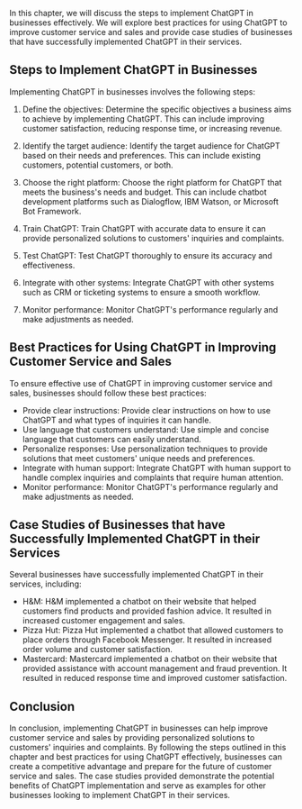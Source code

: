 
In this chapter, we will discuss the steps to implement ChatGPT in businesses effectively. We will explore best practices for using ChatGPT to improve customer service and sales and provide case studies of businesses that have successfully implemented ChatGPT in their services.

Steps to Implement ChatGPT in Businesses
----------------------------------------

Implementing ChatGPT in businesses involves the following steps:

1. Define the objectives: Determine the specific objectives a business aims to achieve by implementing ChatGPT. This can include improving customer satisfaction, reducing response time, or increasing revenue.

2. Identify the target audience: Identify the target audience for ChatGPT based on their needs and preferences. This can include existing customers, potential customers, or both.

3. Choose the right platform: Choose the right platform for ChatGPT that meets the business's needs and budget. This can include chatbot development platforms such as Dialogflow, IBM Watson, or Microsoft Bot Framework.

4. Train ChatGPT: Train ChatGPT with accurate data to ensure it can provide personalized solutions to customers' inquiries and complaints.

5. Test ChatGPT: Test ChatGPT thoroughly to ensure its accuracy and effectiveness.

6. Integrate with other systems: Integrate ChatGPT with other systems such as CRM or ticketing systems to ensure a smooth workflow.

7. Monitor performance: Monitor ChatGPT's performance regularly and make adjustments as needed.

Best Practices for Using ChatGPT in Improving Customer Service and Sales
------------------------------------------------------------------------

To ensure effective use of ChatGPT in improving customer service and sales, businesses should follow these best practices:

* Provide clear instructions: Provide clear instructions on how to use ChatGPT and what types of inquiries it can handle.
* Use language that customers understand: Use simple and concise language that customers can easily understand.
* Personalize responses: Use personalization techniques to provide solutions that meet customers' unique needs and preferences.
* Integrate with human support: Integrate ChatGPT with human support to handle complex inquiries and complaints that require human attention.
* Monitor performance: Monitor ChatGPT's performance regularly and make adjustments as needed.

Case Studies of Businesses that have Successfully Implemented ChatGPT in their Services
---------------------------------------------------------------------------------------

Several businesses have successfully implemented ChatGPT in their services, including:

* H\&M: H\&M implemented a chatbot on their website that helped customers find products and provided fashion advice. It resulted in increased customer engagement and sales.
* Pizza Hut: Pizza Hut implemented a chatbot that allowed customers to place orders through Facebook Messenger. It resulted in increased order volume and customer satisfaction.
* Mastercard: Mastercard implemented a chatbot on their website that provided assistance with account management and fraud prevention. It resulted in reduced response time and improved customer satisfaction.

Conclusion
----------

In conclusion, implementing ChatGPT in businesses can help improve customer service and sales by providing personalized solutions to customers' inquiries and complaints. By following the steps outlined in this chapter and best practices for using ChatGPT effectively, businesses can create a competitive advantage and prepare for the future of customer service and sales. The case studies provided demonstrate the potential benefits of ChatGPT implementation and serve as examples for other businesses looking to implement ChatGPT in their services.
